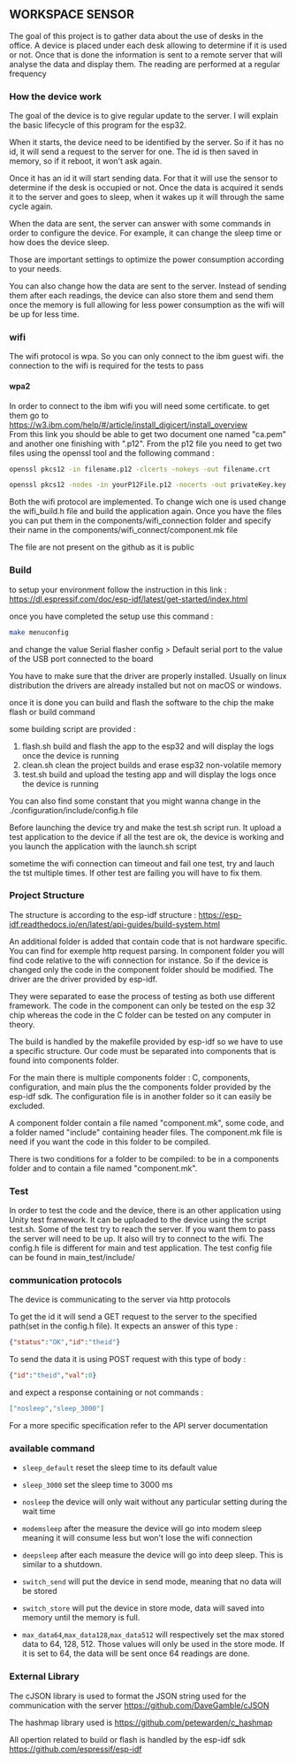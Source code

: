## WORKSPACE SENSOR

The goal of this project is to gather data about the use of desks in the office. A device is placed under each desk allowing to determine if it is used or not. Once that is done the information is sent to a remote server that will analyse the data and display them. The reading are performed at a regular frequency


### How the device work

The goal of the device is to give regular update to the server. I will explain the basic lifecycle of this program for the esp32.

When it starts, the device need to be identified by the server. So if it has no id, it will send a request to the server for one. The id is then saved in memory, so if it reboot, it won't ask again.   

Once it has an id it will start sending data. For that it will use the sensor to determine if the desk is occupied or not. Once the data is acquired it sends it to the server and goes to sleep, when it wakes up it will through the same cycle again.  

When the data are sent, the server can answer with some commands in order to configure the device. For example, it can change the sleep time or how does the device sleep.  

Those are important settings to optimize the power consumption according to your needs.  

You can also change how the data are sent to the server. Instead of sending them after each readings, the device can also store them and send them once the memory is full allowing for less power consumption as the wifi will be up for less time.

### wifi

The wifi protocol is wpa. So you can only connect to the ibm guest wifi. the connection to the wifi is required for the tests to pass

#### wpa2

In order to connect to the ibm wifi you will need some certificate.
to get them go to <https://w3.ibm.com/help/#/article/install_digicert/install_overview>  
From this link you should
be able to get two document one named "ca.pem" and another one finishing with ".p12". From the p12 file you need to get
two files using the openssl tool and the following command :

```bash
openssl pkcs12 -in filename.p12 -clcerts -nokeys -out filename.crt
```

```bash
openssl pkcs12 -nodes -in yourP12File.p12 -nocerts -out privateKey.key
```


Both the wifi protocol are implemented. To change wich one is used change the wifi_build.h file and build the application again. Once you have the files you can put them in the components/wifi_connection folder and specify their name in the components/wifi_connect/component.mk file 

The file are not present on the github as it is public 

### Build

to setup your environment follow the instruction in this link :
<https://dl.espressif.com/doc/esp-idf/latest/get-started/index.html>

once you have completed the setup use this command :
``` bash
make menuconfig
```
and change the value Serial flasher config > Default serial port to the value of the USB port connected to the board

You have to make sure that the driver are properly installed. Usually on linux distribution the drivers are already installed but not on macOS or windows. 

once it is done you can build and flash the software to the chip the make flash or build command

some building script are provided :

1. flash.sh build and flash the app to the esp32 and will display the logs once the device is running
2. clean.sh clean the project builds and erase esp32 non-volatile memory
3. test.sh build and upload the testing app and will display the logs once the device is running


You can also find some constant that you might wanna change in the ./configuration/include/config.h file

Before launching the device try and make the test.sh script run. It upload a test application to the device
if all the test are ok, the device is working and you launch the application with the launch.sh script

sometime the wifi connection can timeout and fail one test, try and lauch the tst multiple times. If other test are failing you will have to fix them.

### Project Structure

The structure is according to the esp-idf structure : <https://esp-idf.readthedocs.io/en/latest/api-guides/build-system.html>

An additional folder is added that contain code that is not hardware specific. You can find for
exemple http request parsing. In component folder you will find code relative to the wifi connection for instance. So if the device is changed only the code in the component folder should be modified. The driver are the driver provided by esp-idf.

They were separated to ease the process of testing as both use different framework. The code in the
component can only be tested on the esp 32 chip whereas the code in the C folder can be tested on any
computer in theory.  

The build is handled by the makefile provided by esp-idf so we have to use a specific structure. Our code must be separated into components that is found into components folder.

For the main there is multiple components folder : C, components, configuration, and main plus the the components folder provided by the esp-idf sdk. The configuration file is in another folder so it can easily be excluded.  

A component folder contain a file named "component.mk", some code, and a folder named "include" containing header files. The component.mk file is need if you want the code in this folder to be compiled.  

There is two conditions for a folder to be compiled: to be in a components folder and to contain a file named "component.mk".


### Test

In order to test the code and the device, there is an other application using Unity test framework. It can be uploaded to the device using the script test.sh. Some of the test try to reach the server. If you want them to pass the server will need to be up. It also will try to connect to the wifi.
The config.h file is different for main and test application. The test config file can be found in main_test/include/

### communication protocols

The device is communicating to the server via http protocols

To get the id it will send a GET request to the server to the specified path(set in the config.h file).
It expects an answer of this type :

```json
{"status":"OK","id":"theid"}
```

To send the data it is using POST request with this type of body :

```json
{"id":"theid","val":0}
```

and expect a response containing or not commands :
```json
["nosleep","sleep_3000"]
```

For a more specific specification refer to the API server documentation

### available command
+ `sleep_default` reset the sleep time to its default value  

+ `sleep_3000` set the sleep time to 3000 ms  

+ `nosleep` the device will only wait without any particular setting during the wait time  

+ `modemsleep` after the measure the device will go into modem sleep meaning it will consume less but won't lose the wifi connection  

+ `deepsleep` after each measure the device will go into deep sleep. This is similar to a shutdown.  

+ `switch_send` will put the device in send mode, meaning that no data will be stored  


+ `switch_store` will put the device in store mode, data will saved into memory until the memory is full.  

+ `max_data64`,`max_data128`,`max_data512` will respectively set the max stored data to 64, 128, 512. Those values will only be used in the store mode. If it is set to 64, the data will be sent once 64 readings are done.  

### External Library

The cJSON library is used to format the JSON string used for the communication with the server
<https://github.com/DaveGamble/cJSON>

The hashmap library used is <https://github.com/petewarden/c_hashmap>

All opertion related to build or flash is handled by the esp-idf sdk <https://github.com/espressif/esp-idf>
